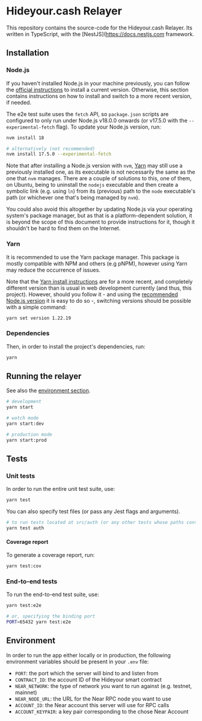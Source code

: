 # Hideyour.cash Relayer

This repository contains the source-code for the Hideyour.cash Relayer. Its written in TypeScript, with the [NestJS](https://docs.nestjs.com framework.

## Installation

### Node.js

If you haven't installed Node.js in your machine previously, you can follow the [official instructions](https://nodejs.org/en/download/current/) to install a current version. Otherwise, this section contains instructions on how to install and switch to a more recent version, if needed.

The e2e test suite uses the `fetch` API, so `package.json` scripts are configured to only run under Node.js v18.0.0 onwards (or v17.5.0 with the `--experimental-fetch` flag). To update your Node.js version, run:
```bash
nvm install 18

# alternatively (not recommended)
nvm install 17.5.0 --experimental-fetch
```

Note that after installing a Node.js version with `nvm`, [Yarn](#yarn) may still use a previously installed one, as its executable is not necessarily the same as the one that `nvm` manages. There are a couple of solutions to this, one of them, on Ubuntu, being to uninstall the `nodejs` executable and then create a symbolic link (e.g. using `ln`) from its (previous) path to the `node` executable's path (or whichever one that's being managed by `nvm`).

You could also avoid this altogether by updating Node.js via your operating system's package manager, but as that is a platform-dependent solution, it is beyond the scope of this document to provide instructions for it, though it shouldn't be hard to find them on the Internet.

### Yarn

It is recommended to use the Yarn package manager. This package is mostly compatible with NPM and others (e.g pNPM), however using Yarn may reduce the occurrence of issues.

Note that the [Yarn install instructions](https://yarnpkg.com/getting-started/install) are for a more recent, and completely different version than is usual in web development currently (and thus, this project). However, should you follow it - and using the [recommended Node.js version](#nodejs) it is easy to do so -, switching versions should be possible with a simple command:

```bash
yarn set version 1.22.19
```

### Dependencies

Then, in order to install the project's dependencies, run:
```bash
yarn
```

## Running the relayer

See also the [environment section](#environment).

```bash
# development
yarn start

# watch mode
yarn start:dev

# production mode
yarn start:prod
```

## Tests

### Unit tests
In order to run the entire unit test suite, use:
```bash
yarn test
```

You can also specify test files (or pass any Jest flags and arguments).
```bash
# to run tests located at src/auth (or any other tests whose paths contain 'auth')
yarn test auth
```

#### Coverage report
To generate a coverage report, run:
```bash
yarn test:cov
```

### End-to-end tests

To run the end-to-end test suite, use:
```bash
yarn test:e2e

# or, specifying the binding port
PORT=65432 yarn test:e2e
```

## Environment
In order to run the app either locally or in production, the following environment variables should be present in your `.env` file:

- `PORT`: the port which the server will bind to and listen from
- `CONTRACT_ID`: the account ID of the Hideyour smart contract
- `NEAR_NETWORK`: the type of network you want to run against (e.g. testnet, mainnet)
- `NEAR_NODE_URL`: the URL for the Near RPC node you want to use
- `ACCOUNT_ID`: the Near account this server will use for RPC calls
- `ACCOUNT_KEYPAIR`: a key pair corresponding to the chose Near Account
